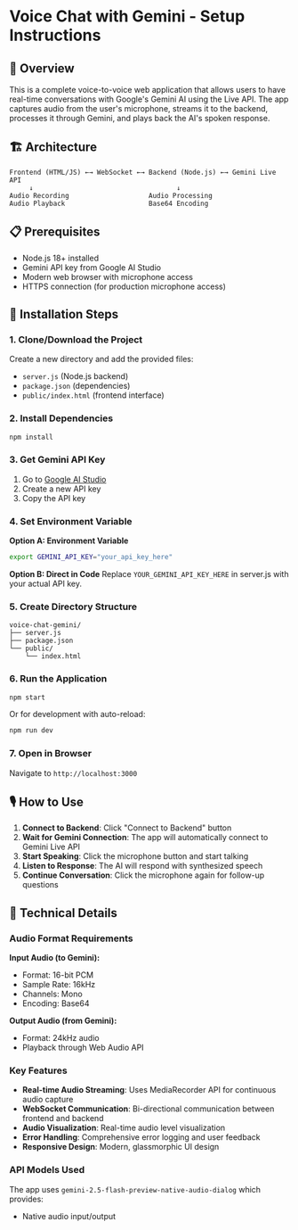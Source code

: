 # Voice Chat with Gemini - Setup Instructions

## 🎯 Overview

This is a complete voice-to-voice web application that allows users to have real-time conversations with Google's Gemini AI using the Live API. The app captures audio from the user's microphone, streams it to the backend, processes it through Gemini, and plays back the AI's spoken response.

## 🏗️ Architecture

```
Frontend (HTML/JS) ←→ WebSocket ←→ Backend (Node.js) ←→ Gemini Live API
     ↓                                    ↓
Audio Recording                    Audio Processing
Audio Playback                     Base64 Encoding
```

## 📋 Prerequisites

- Node.js 18+ installed
- Gemini API key from Google AI Studio
- Modern web browser with microphone access
- HTTPS connection (for production microphone access)

## 🚀 Installation Steps

### 1. Clone/Download the Project

Create a new directory and add the provided files:
- `server.js` (Node.js backend)
- `package.json` (dependencies)
- `public/index.html` (frontend interface)

### 2. Install Dependencies

```bash
npm install
```

### 3. Get Gemini API Key

1. Go to [Google AI Studio](https://aistudio.google.com/)
2. Create a new API key
3. Copy the API key

### 4. Set Environment Variable

**Option A: Environment Variable**
```bash
export GEMINI_API_KEY="your_api_key_here"
```

**Option B: Direct in Code**
Replace `YOUR_GEMINI_API_KEY_HERE` in server.js with your actual API key.

### 5. Create Directory Structure

```
voice-chat-gemini/
├── server.js
├── package.json
└── public/
    └── index.html
```

### 6. Run the Application

```bash
npm start
```

Or for development with auto-reload:
```bash
npm run dev
```

### 7. Open in Browser

Navigate to `http://localhost:3000`

## 🎙️ How to Use

1. **Connect to Backend**: Click "Connect to Backend" button
2. **Wait for Gemini Connection**: The app will automatically connect to Gemini Live API
3. **Start Speaking**: Click the microphone button and start talking
4. **Listen to Response**: The AI will respond with synthesized speech
5. **Continue Conversation**: Click the microphone again for follow-up questions

## 🔧 Technical Details

### Audio Format Requirements

**Input Audio (to Gemini):**
- Format: 16-bit PCM
- Sample Rate: 16kHz
- Channels: Mono
- Encoding: Base64

**Output Audio (from Gemini):**
- Format: 24kHz audio
- Playback through Web Audio API

### Key Features

- **Real-time Audio Streaming**: Uses MediaRecorder API for continuous audio capture
- **WebSocket Communication**: Bi-directional communication between frontend and backend
- **Audio Visualization**: Real-time audio level visualization
- **Error Handling**: Comprehensive error logging and user feedback
- **Responsive Design**: Modern, glassmorphic UI design

### API Models Used

The app uses `gemini-2.5-flash-preview-native-audio-dialog` which provides:
- Native audio input/output
